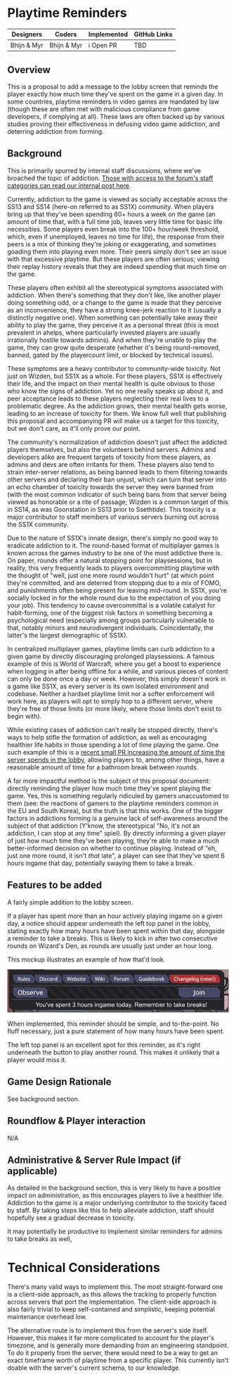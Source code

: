 # Playtime Reminders

| Designers | Coders | Implemented | GitHub Links |
|---|---|---|---|
| Bhijn & Myr | Bhijn & Myr | :information_source: Open PR | TBD |

## Overview

This is a proposal to add a message to the lobby screen that reminds the player exactly how much time they've spent on the game in a given day. In some countries, playtime reminders in video games are mandated by law (though these are often met with malicious compliance from game developers, if complying at all). These laws are often backed up by various studies proving their effectiveness in defusing video game addiction, and deterring addiction from forming.

## Background

This is primarily spurred by internal staff discussions, where we've broached the topic of addiction. [Those with access to the forum's staff categories can read our internal post here](https://forum.spacestation14.com/t/19282/7).

Currently, addiction to the game is viewed as socially acceptable across the SS13 and SS14 (here-on referred to as SS1X) community. When players bring up that they've been spending 60+ hours a week on the game (an amount of time that, with a full time job, leaves very little time for basic life necessities. Some players even break into the 100+ hour/week threshold, which, even if unemployed, leaves no time for life), the response from their peers is a mix of thinking they're joking or exaggerating, and sometimes goading them into playing even more. Their peers simply don't see an issue with that excessive playtime. But these players are often serious; viewing their replay history reveals that they are indeed spending that much time on the game.

These players often exhibit all the stereotypical symptoms associated with addiction. When there's something that they don't like, like another player doing something odd, or a change to the game is made that they perceive as an inconvenience, they have a strong knee-jerk reaction to it (usually a distinctly negative one). When something can potentially take away their ability to play the game, they perceive it as a personal threat (this is most prevalent in ahelps, where particularly invested players are usually irrationally hostile towards admins). And when they're unable to play the game, they can grow quite desperate (whether it's being round-removed, banned, gated by the playercount limit, or blocked by technical issues).

These symptoms are a heavy contributor to community-wide toxicity. Not just on Wizden, but SS1X as a whole. For these players, SS1X is effectively their life, and the impact on their mental health is quite obvious to those who know the signs of addiction. Yet no one really speaks up about it, and peer acceptance leads to these players neglecting their real lives to a problematic degree. As the addiction grows, their mental health gets worse, leading to an increase of toxicity for them. We know full well that publishing this proposal and accompanying PR will make us a target for this toxicity, but we don't care, as it'll only prove our point.

The community's normalization of addiction doesn't just affect the addicted players themselves, but also the volunteers behind servers. Admins and developers alike are frequent targets of toxicity from these players, as admins and devs are often irritants for them. These players also tend to strain inter-server relations, as being banned leads to them filtering towards other servers and declaring their ban unjust, which can turn that server into an echo chamber of toxicity towards the server they were banned from (with the most common indicator of such being bans from that server being viewed as honorable or a rite of passage; Wizden is a common target of this in SS14, as was Goonstation in SS13 prior to Ssethtide). This toxicity is a major contributor to staff members of various servers burning out across the SS1X community.

Due to the nature of SS1X's innate design, there's simply no good way to eradicate addiction to it. The round-based format of multiplayer games is known across the games industry to be one of the most addictive there is. On paper, rounds offer a natural stopping point for playsessions, but in reality, this very frequently leads to players overcommitting playtime with the thought of "well, just one more round wouldn't hurt" (at which point they're committed, and are deterred from stopping due to a mix of FOMO, and punishments often being present for leaving mid-round. In SS1X, you're socially locked in for the whole round due to the expectation of you doing your job). This tendency to cause overcommittal is a volatile catalyst for habit-forming, one of the biggest risk factors in something becoming a psychological need (especially among groups particularly vulnerable to that, notably minors and neurodivergent individuals. Coincidentally, the latter's the largest demographic of SS1X).

In centralized multiplayer games, playtime limits can curb addiction to a given game by directly discouraging prolonged playsessions. A famous example of this is World of Warcraft, where you get a boost to experience when logging in after being offline for a while, and various pieces of content can only be done once a day or week. However, this simply doesn't work in a game like SS1X, as every server is its own isolated environment and codebase. Neither a hardset playtime limit nor a softer enforcement will work here, as players will opt to simply hop to a different server, where they're free of those limits (or more likely, where those limits don't exist to begin with).

While existing cases of addiction can't really be stopped directly, there's ways to help stifle the formation of addiction, as well as encouraging healthier life habits in those spending a lot of time playing the game. One such example of this is a [recent small PR increasing the amount of time the server spends in the lobby](https://github.com/space-wizards/space-station-14/pull/36476), allowing players to, among other things, have a reasonable amount of time for a bathroom break between rounds.

A far more impactful method is the subject of this proposal document: directly reminding the player how much time they've spent playing the game. Yes, this is something regularly ridiculed by gamers unaccustomed to them (see: the reactions of gamers to the playtime reminders common in the EU and South Korea), but the truth is that this works. One of the bigger factors in addictions forming is a genuine lack of self-awareness around the subject of that addiction (Y'know, the stereotypical "No, it's not an addiction, I can stop at any time" spiel). By directly informing a given player of just how much time they've been playing, they're able to make a much better-informed decision on whether to continue playing. Instead of "eh, just one more round, it isn't *that* late", a player can see that they've spent 6 hours ingame that day, potentially swaying them to take a break.

## Features to be added

A fairly simple addition to the lobby screen.

If a player has spent more than an hour actively playing ingame on a given day, a notice should appear underneath the left top panel in the lobby, stating exactly how many hours have been spent within that day, alongside a reminder to take a breaks. This is likely to kick in after two consecutive rounds on Wizard's Den, as rounds are usually just under an hour long.

This mockup illustrates an example of how that'd look.

![UI mockup of the playtime reminder](media/playtime-reminder-mockup.png)

When implemented, this reminder should be simple, and to-the-point. No fluff necessary, just a pure statement of how many hours have been spent.

The left top panel is an excellent spot for this reminder, as it's right underneath the button to play another round. This makes it unlikely that a player would miss it.

## Game Design Rationale

See background section.

## Roundflow & Player interaction

N/A

## Administrative & Server Rule Impact (if applicable)

As detailed in the background section, this is very likely to have a positive impact on administration, as this encourages players to live a healthier life. Addiction to the game is a major underlying contributor to the toxicity faced by staff. By taking steps like this to help alleviate addiction, staff should hopefully see a gradual decrease in toxicity.

It may potentially be productive to implement similar reminders for admins to take breaks as well, 

# Technical Considerations

There's many valid ways to implement this. The most straight-forward one is a client-side approach, as this allows the tracking to properly function across servers that port the implementation. The client-side approach is also fairly trivial to keep self-contained and simplistic, keeping potential maintenance overhead low.

The alternative route is to implement this from the server's side itself. However, this makes it far more complicated to account for the player's timezone, and is generally more demanding from an engineering standpoint. To do it properly from the server, there would need to be a way to get an exact timeframe worth of playtime from a specific player. This currently isn't doable with the server's current schema, to our knowledge.
